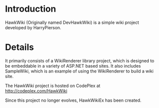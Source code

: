 # Introduction #

HawkWiki (Originally named DevHawkWiki) is a simple wiki project developed by HarryPierson.

# Details #

It primarily consists of a WikiRenderer library project, which is designed to be embeddable in a variety of ASP.NET based sites. It also includes SampleWiki, which is an example of using the WikiRenderer to build a wiki site.

The HawkWiki project is hosted on CodePlex at http://codeplex.com/HawkWiki

Since this project no longer evolves, HawkWikiEx has been created.